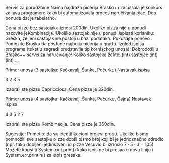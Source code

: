 Servis za porudžbine
Nama najdraža picerija Braško++ raspisala je konkurs za java programere kako bi automatizovala proces naručivanja pice. Deo ponude dat
je tabelarno.

Cena pizze bez sastojaka iznosi 200din. Ukoliko pizza nije u ponudi nazovite jeKombinacija. Ukoliko sastojak nije u ponudi ispisati
korisniku: Greška, željeni sastojak ne postoji u bazi podataka. Pokušajte ponovo .
Pomozite Brašku da postane najbolja picerija u gradu.
Izgled ispisa programa (tekst u zagradi predstavlja tip kornisckog unosa):
Dobrodošli u Braško++ servis za naručivanje!
Koliko sastojaka želite: (int)
sastojci: (int) (int) ...

Primer unosa (3 sastojka: Kačkavalj, Šunka, Pečurke) Nastavak ispisa

3
2 3 5

Izabrali ste pizzu Capricciosa.
Cena pizze je 320din.

Primer unosa (4 sastojka: Kačkavalj, Šunka, Pečurke, Čajna) Nastavak ispisa

4
3 5 2 7

Izabrali ste pizzu Kombinacija.
Cena pizze je 360din.

Sugestije:
Primetite da su identifikacioni brojevi prosti. Ukoliko bismo pomnožili sve sastojke pizze dobili bismo broj koji bi je jednoznačno
odredio (npr. tako dobijeni jedinstveni id pizze Vesuvio bi iznosio 7 · 5 · 3 = 105)
Možete koristiti System.out.print() kako ispis ne bi presao u novu liniju i System.err.println() za ispis gresaka.
